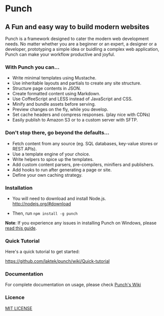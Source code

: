 # Punch 
## A Fun and easy way to build modern websites  

Punch is a framework designed to cater the modern web development needs. No matter whether you are a beginner or an expert, a designer or a developer, prototyping a simple idea or buidling a complex web application, Punch can make your workflow productive and joyful.  

### With Punch you can...

* Write minimal templates using Mustache.
* Use inheritable layouts and partials to create any site structure.
* Structure page contents in JSON.
* Create formatted content using Markdown.
* Use CoffeeScript and LESS instead of JavaScript and CSS.
* Minify and bundle assets before serving.
* Preview changes on the fly, while you develop.
* Set cache headers and compress responses. (play nice with CDNs)
* Easily publish to Amazon S3 or to a custom server with SFTP.

### Don't stop there, go beyond the defaults...

* Fetch content from any source (eg. SQL databases, key-value stores or REST APIs).
* Use a template engine of your choice. 
* Write helpers to spice up the templates.
* Add custom content parsers, pre-compilers, minifiers and publishers.
* Add hooks to run after generating a page or site.
* Define your own caching strategy.

### Installation

* You will need to download and install Node.js. http://nodejs.org/#download 

* Then, run `npm install -g punch`

**Note**: If you experience any issues in installing Punch on Windows, please [read this guide](https://github.com/laktek/punch/wiki/Windows).

### Quick Tutorial

Here's a quick tutorial to get started:

https://github.com/laktek/punch/wiki/Quick-tutorial

### Documentation

For complete documentation on usage, please check [Punch's Wiki](https://github.com/laktek/punch/wiki)

### Licence

[MIT LICENSE](https://github.com/laktek/punch/blob/master/LICENSE)

